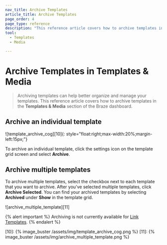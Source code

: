 ```yaml
---
nav_title: Archive Templates
article_title: Archive Templates
page_order: 4
page_type: reference
description: "This reference article covers how to archive templates in the templates and media section of the Braze dashboard."
tool: 
  - Templates
  - Media

---
```

# Archive Templates in Templates & Media

> Archiving templates can help better organize and manage your templates. This reference article covers how to archive templates in the **Templates & Media** section of the Braze dashboard.

## Archive an individual template

![template_archive_cog][10]{: style="float:right;max-width:20%;margin-left:15px;"}

To archive an individual template, click the settings icon on the template grid screen and select **Archive**.

## Archive multiple templates

To archive multiple templates, select the checkbox next to each template that you want to archive. After you've selected multiple templates, click **Archive Selected**. You can find your archived templates by selecting **Archived** under **Show** in the template grid.

![archive_multiple_template][11]

{% alert important %}
Archiving is not currently available for [Link Templates]({{site.baseurl}}/user_guide/message_building_by_channel/email/link_templates/#link-templates).
{% endalert %}


[10]: {% image_buster /assets/img/template_archive_cog.png %}
[11]: {% image_buster /assets/img/archive_multiple_template.png %}
